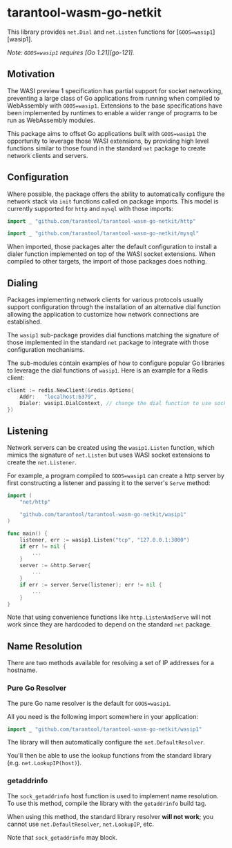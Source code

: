 # tarantool-wasm-go-netkit

This library provides `net.Dial` and `net.Listen` functions for
[`GOOS=wasip1`][wasip1].

_Note: `GOOS=wasip1` requires [Go 1.21][go-121]._

## Motivation

The WASI preview 1 specification has partial support for socket networking,
preventing a large class of Go applications from running when compiled to
WebAssembly with `GOOS=wasip1`. Extensions to the base specifications have been
implemented by runtimes to enable a wider range of programs to be run as
WebAssembly modules.

This package aims to offset Go applications built with `GOOS=wasip1` the
opportunity to leverage those WASI extensions, by providing high level functions
similar to those found in the standard `net` package to create network clients
and servers.

## Configuration

Where possible, the package offers the ability to automatically configure the
network stack via `init` functions called on package imports. This model is
currently supported for `http` and `mysql` with those imports:

```go
import _ "github.com/tarantool/tarantool-wasm-go-netkit/http"
```
```go
import _ "github.com/tarantool/tarantool-wasm-go-netkit/mysql"
```

When imported, those packages alter the default configuration to install a
dialer function implemented on top of the WASI socket extensions. When compiled
to other targets, the import of those packages does nothing.

## Dialing

Packages implementing network clients for various protocols usually support
configuration through the installation of an alternative dial function allowing
the application to customize how network connections are established.

The `wasip1` sub-package provides dial functions matching the signature of those
implemented in the standard `net` package to integrate with those configuration
mechanisms.

The sub-modules contain examples of how to configure popular Go libraries to
leverage the dial functions of `wasip1`. Here is an example for a Redis client:

```go
client := redis.NewClient(&redis.Options{
	Addr:   "localhost:6379",
	Dialer: wasip1.DialContext, // change the dial function to use socket extensions
})
```

## Listening

Network servers can be created using the `wasip1.Listen` function, which mimics
the signature of `net.Listen` but uses WASI socket extensions to create the
`net.Listener`.

For example, a program compiled to `GOOS=wasip1` can create a http server by
first constructing a listener and passing it to the server's `Serve` method:

```go
import (
    "net/http"

    "github.com/tarantool/tarantool-wasm-go-netkit/wasip1"
)

func main() {
    listener, err := wasip1.Listen("tcp", "127.0.0.1:3000")
    if err != nil {
        ...
    }
    server := &http.Server{
        ...
    }
    if err := server.Serve(listener); err != nil {
        ...
    }
}
```

Note that using convenience functions like `http.ListenAndServe` will not
work since they are hardcoded to depend on the standard `net` package.

## Name Resolution

There are two methods available for resolving a set of IP addresses for a
hostname.

### Pure Go Resolver

The pure Go name resolver is the default for `GOOS=wasip1`.

All you need is the following import somewhere in your application:

```go
import _ "github.com/tarantool/tarantool-wasm-go-netkit/wasip1"
```

The library will then automatically configure the `net.DefaultResolver`.

You'll then be able to use the lookup functions from the standard
library (e.g. `net.LookupIP(host)`).

### getaddrinfo

The `sock_getaddrinfo` host function is used to implement name resolution.
To use this method, compile the library with the `getaddrinfo` build tag.

When using this method, the standard library resolver **will not work**; you
cannot use `net.DefaultResolver`, `net.LookupIP`, etc.

Note that `sock_getaddrinfo` may block.

